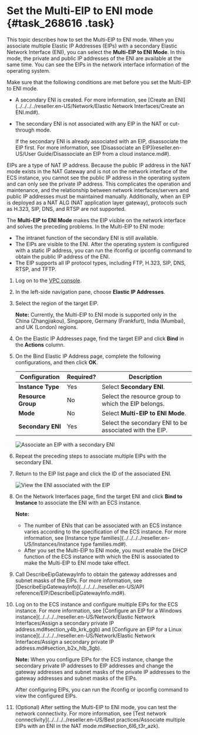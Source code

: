 # Set the Multi-EIP to ENI mode {#task_268616 .task}

This topic describes how to set the Multi-EIP to ENI mode. When you associate multiple Elastic IP Addresses \(EIPs\) with a secondary Elastic Network Interface \(ENI\), you can select the **Multi-EIP to ENI Mode**. In this mode, the private and public IP addresses of the ENI are available at the same time. You can see the EIPs in the network interface information of the operating system.

Make sure that the following conditions are met before you set the Multi-EIP to ENI mode.

-   A secondary ENI is created. For more information, see [Create an ENI](../../../../reseller.en-US/Network/Elastic Network Interfaces/Create an ENI.md#).
-   The secondary ENI is not associated with any EIP in the NAT or cut-through mode.

    If the secondary ENI is already associated with an EIP, disassociate the EIP first. For more information, see [Disassociate an EIP](reseller.en-US/User Guide/Disassociate an EIP from a cloud instance.md#).


EIPs are a type of NAT IP address. Because the public IP address in the NAT mode exists in the NAT Gateway and is not on the network interface of the ECS instance, you cannot see the public IP address in the operating system and can only see the private IP address. This complicates the operation and maintenance, and the relationship between network interfaces/servers and public IP addresses must be maintained manually. Additionally, when an EIP is deployed as a NAT ALG \(NAT application layer gateway\), protocols such as H.323, SIP, DNS, and RTSP are not supported.

The **Multi-EIP to ENI Mode** makes the EIP visible on the network interface and solves the preceding problems. In the Multi-EIP to ENI mode:

-   The intranet function of the secondary ENI is still available.
-   The EIPs are visible to the ENI. After the operating system is configured with a static IP address, you can run the ifconfig or ipconfig command to obtain the public IP address of the ENI.
-   The EIP supports all IP protocol types, including FTP, H.323, SIP, DNS, RTSP, and TFTP.

1.  Log on to the [VPC console](https://partners-intl.console.aliyun.com/#/vpc).
2.  In the left-side navigation pane, choose **Elastic IP Addresses**.
3.  Select the region of the target EIP. 

    **Note:** Currently, the Multi-EIP to ENI mode is supported only in the China \(Zhangjiakou\), Singapore, Germany \(Frankfurt\), India \(Mumbai\), and UK \(London\) regions.

4.  On the Elastic IP Addresses page, find the target EIP and click **Bind** in the **Actions** column.
5.  On the Bind Elastic IP Address page, complete the following configurations, and then click **OK**. 

    |Configuration|Required?|Description|
    |-------------|---------|-----------|
    |**Instance Type**|Yes|Select **Secondary ENI**.|
    |**Resource Group**|No|Select the resource group to which the EIP belongs.|
    |**Mode**|No|Select **Multi-EIP to ENI Mode**.|
    |**Secondary ENI**|Yes|Select the secondary ENI to be associated with the EIP.|

    ![Associate an EIP with a secondary ENI](http://static-aliyun-doc.oss-cn-hangzhou.aliyuncs.com/assets/img/221990/156387641347675_en-US.png)

6.  Repeat the preceding steps to associate multiple EIPs with the secondary ENI.
7.  Return to the EIP list page and click the ID of the associated ENI. 

    ![View the ENI associated with the EIP](http://static-aliyun-doc.oss-cn-hangzhou.aliyuncs.com/assets/img/65386/156387641333382_en-US.png)

8.  On the Network Interfaces page, find the target ENI and click **Bind to Instance** to associate the ENI with an ECS instance. 

    **Note:** 

    -   The number of ENIs that can be associated with an ECS instance varies according to the specification of the ECS instance. For more information, see [Instance type families](../../../../reseller.en-US/Instances/Instance type families.md#).
    -   After you set the Multi-EIP to ENI mode, you must enable the DHCP function of the ECS instance with which the ENI is associated to make the Multi-EIP to ENI mode take effect.
9.  Call DescribeEipGatewayInfo to obtain the gateway addresses and subnet masks of the EIPs. For more information, see [DescribeEipGatewayInfo](../../../../reseller.en-US/API reference/EIP/DescribeEipGatewayInfo.md#).
10. Log on to the ECS instance and configure multiple EIPs for the ECS instance. For more information, see [Configure an EIP for a Windows instance](../../../../reseller.en-US/Network/Elastic Network Interfaces/Assign a secondary private IP address.md#section_y4b_krk_ggb) and [Configure an EIP for a Linux instance](../../../../reseller.en-US/Network/Elastic Network Interfaces/Assign a secondary private IP address.md#section_b2x_hlb_3gb). 

    **Note:** When you configure EIPs for the ECS instance, change the secondary private IP addresses to EIP addresses and change the gateway addresses and subnet masks of the private IP addresses to the gateway addresses and subnet masks of the EIPs.

    After configuring EIPs, you can run the ifconfig or ipconfig command to view the configured EIPs.

11. \(Optional\) After setting the Multi-EIP to ENI mode, you can test the network connectivity. For more information, see [Test network connectivity](../../../../reseller.en-US/Best practices/Associate multiple EIPs with an ENI in the NAT mode.md#section_6l6_t3r_azk).

